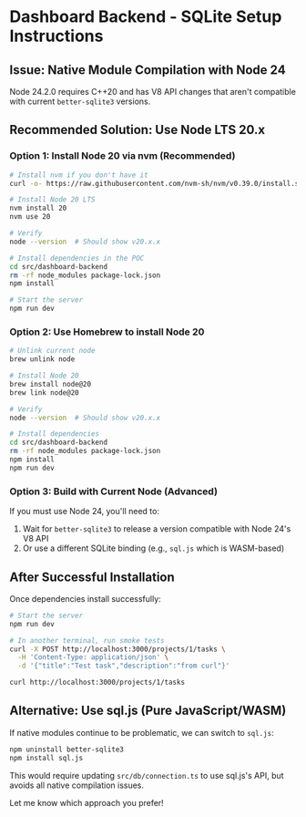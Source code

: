 # Dashboard Backend - SQLite Setup Instructions

## Issue: Native Module Compilation with Node 24

Node 24.2.0 requires C++20 and has V8 API changes that aren't compatible with current `better-sqlite3` versions. 

## Recommended Solution: Use Node LTS 20.x

### Option 1: Install Node 20 via nvm (Recommended)

```bash
# Install nvm if you don't have it
curl -o- https://raw.githubusercontent.com/nvm-sh/nvm/v0.39.0/install.sh | bash

# Install Node 20 LTS
nvm install 20
nvm use 20

# Verify
node --version  # Should show v20.x.x

# Install dependencies in the POC
cd src/dashboard-backend
rm -rf node_modules package-lock.json
npm install

# Start the server
npm run dev
```

### Option 2: Use Homebrew to install Node 20

```bash
# Unlink current node
brew unlink node

# Install Node 20
brew install node@20
brew link node@20

# Verify
node --version  # Should show v20.x.x

# Install dependencies
cd src/dashboard-backend
rm -rf node_modules package-lock.json
npm install
npm run dev
```

### Option 3: Build with Current Node (Advanced)

If you must use Node 24, you'll need to:
1. Wait for `better-sqlite3` to release a version compatible with Node 24's V8 API
2. Or use a different SQLite binding (e.g., `sql.js` which is WASM-based)

## After Successful Installation

Once dependencies install successfully:

```bash
# Start the server
npm run dev

# In another terminal, run smoke tests
curl -X POST http://localhost:3000/projects/1/tasks \
  -H 'Content-Type: application/json' \
  -d '{"title":"Test task","description":"from curl"}'

curl http://localhost:3000/projects/1/tasks
```

## Alternative: Use sql.js (Pure JavaScript/WASM)

If native modules continue to be problematic, we can switch to `sql.js`:

```bash
npm uninstall better-sqlite3
npm install sql.js
```

This would require updating `src/db/connection.ts` to use sql.js's API, but avoids all native compilation issues.

Let me know which approach you prefer!
